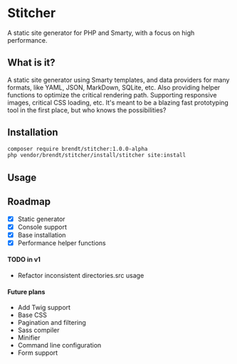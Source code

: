 # Stitcher

A static site generator for PHP and Smarty, with a focus on high performance.

## What is it?

A static site generator using Smarty templates, and data providers for many formats, like YAML, JSON, MarkDown, SQLite, etc. 
Also providing helper functions to optimize the critical rendering path. Supporting responsive images, critical CSS loading, etc.
It's meant to be a blazing fast prototyping tool in the first place, but who knows the possibilities?

## Installation

```sh
composer require brendt/stitcher:1.0.0-alpha
php vendor/brendt/stitcher/install/stitcher site:install
```

## Usage



## Roadmap

- [X] Static generator
- [X] Console support
- [X] Base installation
- [X] Performance helper functions

#### TODO in v1

- Refactor inconsistent directories.src usage

#### Future plans

- Add Twig support
- Base CSS
- Pagination and filtering
- Sass compiler
- Minifier
- Command line configuration
- Form support
